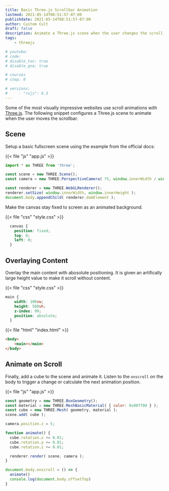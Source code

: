 ```yaml
---
title: Basic Three.js Scrollbar Animation
lastmod: 2021-05-14T08:51:57-07:00
publishdate: 2021-05-14T08:51:57-07:00
author: Custom Cult
draft: false
description: Animate a Three.js scene when the user changes the scroll position.
tags: 
    - threejs

# youtube: 
# code: 
# disable_toc: true
# disable_qna: true

# courses
# step: 0

# versions: 
#     - "rxjs": 6.3
---
```


Some of the most visually impressive websites use scroll animations with [Three.js](https://threejs.org/). The following snippet configures a Three.js scene to animate when the user moves the scrollbar. 

## Scene

Setup a basic fullscreen scene using the example from the official docs:

{{< file "js" "app.js" >}}
```javascript
import * as THREE from 'three';

const scene = new THREE.Scene();
const camera = new THREE.PerspectiveCamera( 75, window.innerWidth / window.innerHeight, 0.1, 1000 );

const renderer = new THREE.WebGLRenderer();
renderer.setSize( window.innerWidth, window.innerHeight );
document.body.appendChild( renderer.domElement );


```

Make the canvas stay fixed to screen as an animated background. 

{{< file "css" "style.css" >}}
```css
  canvas {
    position: fixed;
    top: 0;
    left: 0;
  }
```

## Overlaying Content 

Overlay the main content with abosolute positioning. It is given an artifically large height value to make it scroll without content. 

{{< file "css" "style.css" >}}
```css
main {
    width: 100vw;
    height: 500vh;
    z-index: 99;
    position: absolute;
  }
```

{{< file "html" "index.html" >}}
```html
<body>
    <main></main>
</body>
```

## Animate on Scroll

Finally, add a cube to the scene and animate it. Listen to the `onscroll` on the body to trigger a change or calculate the next animation position. 

{{< file "js" "app.js" >}}
```javascript
const geometry = new THREE.BoxGeometry();
const material = new THREE.MeshBasicMaterial( { color: 0x00ff00 } );
const cube = new THREE.Mesh( geometry, material );
scene.add( cube );

camera.position.z = 5;

function animate() {
  cube.rotation.x += 0.01;
  cube.rotation.y += 0.01;
  cube.rotation.z += 0.01;

  renderer.render( scene, camera );
}

document.body.onscroll = () => { 
  animate()
  console.log(document.body.offsetTop)
}
```
